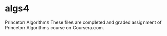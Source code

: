# algs4
Princeton Algorithms
These files are completed and graded assignment of Princeton Algorithms course on Coursera.com. 
